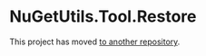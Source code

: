 # NuGetUtils.Tool.Restore

This project has moved [to another repository](https://github.com/stazz/NuGetUtils/tree/develop/Source/NuGetUtils.Tool.Restore).
